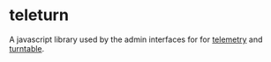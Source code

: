 teleturn
=========

A javascript library used by the admin interfaces for for
[telemetry](https://github.com/flatland/telemetry) and
[turntable](https://github.com/flatland/turntable).
